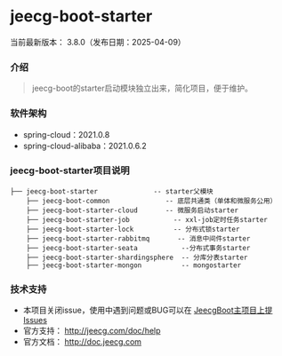 # jeecg-boot-starter
当前最新版本： 3.8.0（发布日期：2025-04-09）

### 介绍
> jeecg-boot的starter启动模块独立出来，简化项目，便于维护。

### 软件架构
  - spring-cloud：2021.0.8
  - spring-cloud-alibaba：2021.0.6.2



### jeecg-boot-starter项目说明

``` 
├── jeecg-boot-starter              -- starter父模块
    ├── jeecg-boot-common              -- 底层共通类（单体和微服务公用）
    ├── jeecg-boot-starter-cloud       -- 微服务启动starter
    ├── jeecg-boot-starter-job           -- xxl-job定时任务starter
    ├── jeecg-boot-starter-lock          -- 分布式锁starter
    ├── jeecg-boot-starter-rabbitmq       -- 消息中间件starter
    ├── jeecg-boot-starter-seata           --分布式事务starter
    ├── jeecg-boot-starter-shardingsphere  -- 分库分表starter
    ├── jeecg-boot-starter-mongon          -- mongostarter
```

### 技术支持

- 本项目关闭issue，使用中遇到问题或BUG可以在 [JeecgBoot主项目上提Issues](https://github.com/jeecgboot/jeecg-boot/issues/new)
- 官方支持： http://jeecg.com/doc/help
- 官方文档： http://doc.jeecg.com

